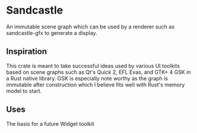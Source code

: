 # Sandcastle

An immutable scene graph which can be used by a renderer such as
sandcastle-gfx to generate a display.

## Inspiration

This crate is meant to take successful ideas used by various UI toolkits based
on scene graphs such as Qt's Quick 2, EFL Evas, and GTK+ 4 GSK in a Rust
native library. GSK is especially note worthy as the graph is immutable after
construction which I believe fits well with Rust's memory model to start.

## Uses

The basis for a future Widget toolkit
